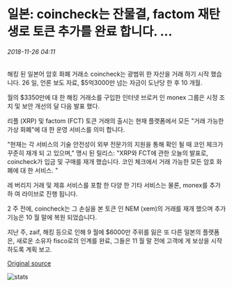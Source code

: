 # 일본: coincheck는 잔물결, factom 재탄생로 토큰 추가를 완료 합니다. ...

###### 2018-11-26 04:11

해킹 된 일본어 암호 화폐 거래소 coincheck는 광범위 한 자산을 거래 하기 시작 했습니다. 26 일, 언론 보도 자료, $5억3000만 넘는 자금이 도난당 한 후 10 개월.

월의 $3350만에 대 한 해킹 거래소를 구입한 인터넷 브로커 인 monex 그룹은 시정 조치 및 보안 개선의 달 다음 발표 했다.

리플 (XRP) 및 factom (FCT) 토큰 거래의 출시는 현재 플랫폼에서 모든 "거래 가능한 가상 화폐"에 대 한 운영 서비스를 의미 합니다.

"현재는 각 서비스의 기술 안전성이 외부 전문가의 지원을 통해 확인 될 때 코인 체크가 꾸준히 재개 되 고 있으며," 명시 된 릴리스: "XRP와 FCT에 관한 오늘의 발표로, coincheck가 입금 및 구매를 재개 했습니다. 코인 체크에서 거래 가능한 모든 암호 화폐에 대 한 서비스. "

레 버리지 거래 및 제휴 서비스를 포함 한 다양 한 기타 서비스는 물론, monex를 추가 하 여 라이브로 진행 됩니다.

2 주 전에, coincheck는 그 손실을 본 토큰 인 NEM (xem)의 거래를 재개 했으며 추가 기능은 10 월 말에 복원 되었습니다.

지난 주, zaif, 해킹 등으로 인해 9 월에 $6000만 주위를 잃은 또 다른 일본의 플랫폼은, 새로운 소유자 fisco로의 인계를 완료, 그들은 11 월 말 전에 고객에 게 보상을 시작 하도록 계획 보고.

[Original source](https://cointelegraph.com/news/japan-coincheck-completes-token-additions-with-ripple-factom-relaunch)

![stats](https://c.statcounter.com/11760860/0/a89fa40b/1/ "stats")